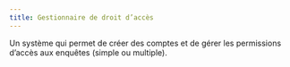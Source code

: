 ```yaml
---
title: Gestionnaire de droit d’accès
---
```


Un système qui permet de créer des comptes et de gérer les permissions d’accès aux enquêtes (simple ou multiple).
